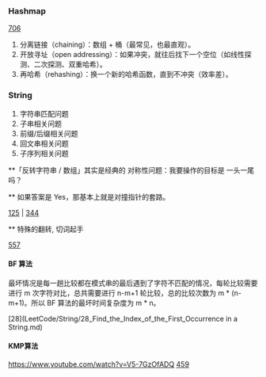 


### Hashmap
[706](LeetCode/Hashmap/0706_Design_HashMap.md)

1. 分离链接（chaining）：数组 + 桶（最常见，也最直观）。
2. 开放寻址（open addressing）：如果冲突，就往后找下一个空位（如线性探测、二次探测、双重哈希）。
3. 再哈希（rehashing）：换一个新的哈希函数，直到不冲突（效率差）。

### String

1. 字符串匹配问题
2. 子串相关问题
3. 前缀/后缀相关问题
4. 回文串相关问题
5. 子序列相关问题


**「反转字符串 / 数组」其实是经典的 对称性问题：我要操作的目标是 一头一尾 吗？

** 如果答案是 Yes，那基本上就是对撞指针的套路。

[125](LeetCode/Two_pointer/125_Valid_Palindrome.md)  |  [344](LeetCode/Two_pointer/344_Reverse_String.md)

** 特殊的翻转, 切词起手

[557](LeetCode/String/557_Reverse_Words_in_a_String_III.md)


#### BF 算法
最坏情况是每一趟比较都在模式串的最后遇到了字符不匹配的情况，每轮比较需要进行 m 次字符对比，总共需要进行 n-m+1 轮比较，总的比较次数为 m * (n-m+1)。所以 BF 算法的最坏时间复杂度为 m * n。

[28](LeetCode/String/28_Find_the_Index_of_the_First_Occurrence in a String.md)

#### KMP算法
https://www.youtube.com/watch?v=V5-7GzOfADQ
[459](LeetCode/String/459_Repeated_Substring_Pattern.md)